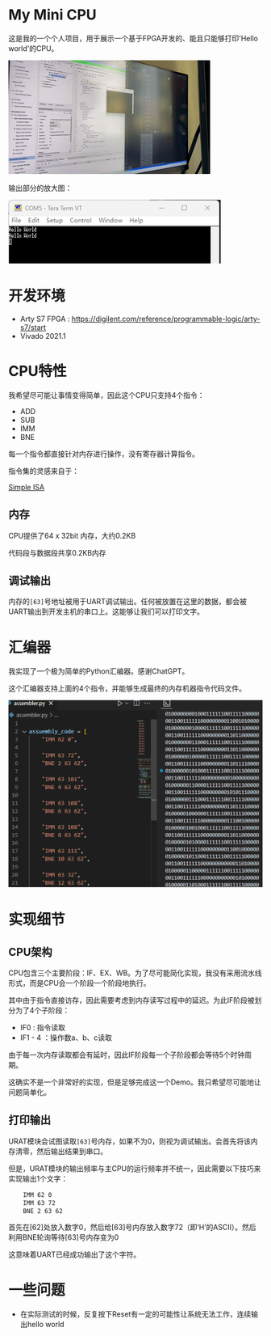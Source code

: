 # My Mini CPU



这是我的一个个人项目，用于展示一个基于FPGA开发的、能且只能够打印'Hello world'的CPU。

[![Showcase Video](Docs/showcase.gif)](Docs/showcase.gif)

输出部分的放大图：

![Output Amplified](Docs/image.png)

# 开发环境

- Arty S7 FPGA : https://digilent.com/reference/programmable-logic/arty-s7/start
- Vivado 2021.1

# CPU特性

我希望尽可能让事情变得简单，因此这个CPU只支持4个指令：

- ADD
- SUB
- IMM
- BNE

每一个指令都直接针对内存进行操作，没有寄存器计算指令。

指令集的灵感来自于：

[Simple ISA](https://courses.cs.washington.edu/courses/cse378/02sp/slides/simple-isa.html)

## 内存

CPU提供了64 x 32bit 内存，大约0.2KB

代码段与数据段共享0.2KB内存

## 调试输出

内存的`[63]`号地址被用于UART调试输出。任何被放置在这里的数据，都会被UART输出到开发主机的串口上。这能够让我们可以打印文字。

# 汇编器

我实现了一个极为简单的Python汇编器。感谢ChatGPT。

这个汇编器支持上面的4个指令，并能够生成最终的内存机器指令代码文件。

![alt text](Docs/image-1.png)

# 实现细节

## CPU架构

CPU包含三个主要阶段：IF、EX、WB。为了尽可能简化实现，我没有采用流水线形式，而是CPU会一个阶段一个阶段地执行。

其中由于指令直接访存，因此需要考虑到内存读写过程中的延迟。为此IF阶段被划分为了4个子阶段：
- IF0 : 指令读取
- IF1 - 4 ：操作数a、b、c读取

由于每一次内存读取都会有延时，因此IF阶段每一个子阶段都会等待5个时钟周期。

这确实不是一个非常好的实现，但是足够完成这一个Demo。我只希望尽可能地让问题简单化。

## 打印输出

URAT模块会试图读取`[63]`号内存，如果不为0，则视为调试输出。会首先将该内存清零，然后输出结果到串口。

但是，URAT模块的输出频率与主CPU的运行频率并不统一，因此需要以下技巧来实现输出1个文字：

```assembly
    IMM 62 0
    IMM 63 72
    BNE 2 63 62
```

首先在[62]处放入数字0，然后给[63]号内存放入数字72（即‘H’的ASCII）。然后利用BNE轮询等待[63]号内存变为0

这意味着UART已经成功输出了这个字符。


# 一些问题

- 在实际测试的时候，反复按下Reset有一定的可能性让系统无法工作，连续输出hello world
